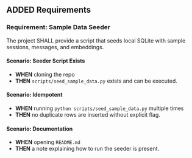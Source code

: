 ## ADDED Requirements

### Requirement: Sample Data Seeder

The project SHALL provide a script that seeds local SQLite with sample sessions, messages, and embeddings.

#### Scenario: Seeder Script Exists

- **WHEN** cloning the repo
- **THEN** `scripts/seed_sample_data.py` exists and can be executed.

#### Scenario: Idempotent

- **WHEN** running `python scripts/seed_sample_data.py` multiple times
- **THEN** no duplicate rows are inserted without explicit flag.

#### Scenario: Documentation

- **WHEN** opening `README.md`
- **THEN** a note explaining how to run the seeder is present.
